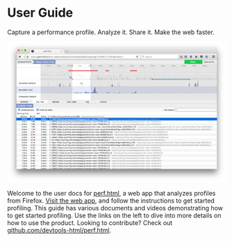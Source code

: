 # User Guide

Capture a performance profile. Analyze it. Share it. Make the web faster.

![Screenshot of perf.html](./images/screenshot.png)

Welcome to the user docs for [perf.html](https://perf-html.io), a web app that analyzes profiles from Firefox. [Visit the web app](https://perf-html.io), and follow the instructions to get started profiling. This guide has various documents and videos demonstrating how to get started profiling. Use the links on the left to dive into more details on how to use the product. Looking to contribute? Check out [github.com/devtools-html/perf.html](https://github.com/devtools-html/perf.html).
